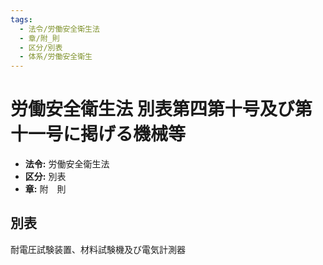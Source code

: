 ```yaml
---
tags:
  - 法令/労働安全衛生法
  - 章/附_則
  - 区分/別表
  - 体系/労働安全衛生
---
```

# 労働安全衛生法 別表第四第十号及び第十一号に掲げる機械等

- **法令:** 労働安全衛生法
- **区分:** 別表
- **章:** 附　則

## 別表
耐電圧試験装置、材料試験機及び電気計測器

